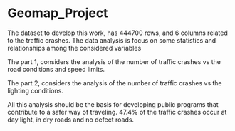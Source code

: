 # Geomap_Project

The dataset to develop this work, has 444700 rows, and 6 columns related to the traffic crashes.
The data analysis is focus on some statistics and relationships among the considered variables

The part 1, considers the analysis of the number of traffic crashes vs the road conditions
and speed limits.

The part 2, considers the analysis of the number of traffic crashes vs the lighting conditions.

All this analysis should be the basis for developing public programs that contribute to a safer way of traveling.
47.4% of the traffic crashes occur at day light, in dry roads and no defect roads.
